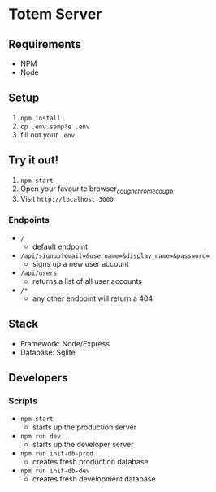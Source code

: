 # Totem Server

## Requirements

* NPM
* Node

## Setup

1. `npm install`
2. `cp .env.sample .env`
3. fill out your `.env`

## Try it out!

1. `npm start`
2. Open your favourite browser<sub>*coughchromecough*</sub>
3. Visit `http://localhost:3000`

### Endpoints

* `/`
  * default endpoint
* `/api/signup?email=&username=&display_name=&password=`
  * signs up a new user account
* `/api/users`
  * returns a list of all user accounts
* `/*`
  * any other endpoint will return a 404

## Stack

* Framework: Node/Express
* Database: Sqlite

## Developers

### Scripts

* `npm start`
  * starts up the production server
* `npm run dev`
  * starts up the developer server
* `npm run init-db-prod`
  * creates fresh production database
* `npm run init-db-dev`
  * creates fresh development database
 
